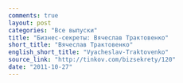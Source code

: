 ```yaml
---
comments: true
layout: post
categories: "Все выпуски"
title: "Бизнес-секреты: Вячеслав Трактовенко"
short_title: "Вячеслав Трактовенко"
english_short_title: "Vyacheslav-Traktovenko"
source_link: "http://tinkov.com/bizsekrety/120"
date: "2011-10-27"
---
```

